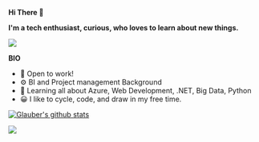 <b>Hi There 👋

I'm a tech enthusiast, curious, who loves to learn about new things. </b>
<p><a href="https://www.linkedin.com/in/glauber-cavalcante-458a444/)">
<img src="https://img.shields.io/badge/LinkedIn-blue?style=flat&logo=linkedin&labelColor=blue"></a>
</p>

<b>BIO</b>
<ul>                                                                                              
<li>🏢 Open to work! </li>
<li>⚙️ BI and Project management Background </li>
<li>🌱 Learning all about Azure, Web Development, .NET, Big Data, Python</li>
<li>😀 I like to cycle, code, and draw in my free time.
</ul>

[![Glauber's github stats](https://github-readme-stats.vercel.app/api?username=GlauberCC)](https://github.com/GlauberCC)

<img src="https://github-readme-stats.vercel.app/api/top-langs?username=GlauberCC&layout=compact"/>

<!---
GlauberCC/GlauberCC is a ✨ special ✨ repository because its `README.md` (this file) appears on your GitHub profile.
You can click the Preview link to take a look at your changes.
--->
